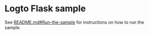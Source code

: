 # Logto Flask sample

See [README.md#Run-the-sample](../README.md#Run-the-sample) for instructions on how to run the sample.
